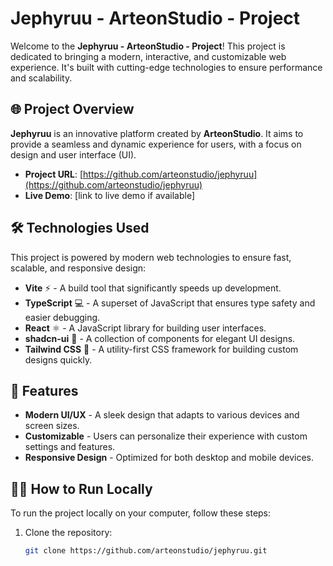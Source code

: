 # Jephyruu - ArteonStudio - Project

Welcome to the **Jephyruu - ArteonStudio - Project**! This project is dedicated to bringing a modern, interactive, and customizable web experience. It's built with cutting-edge technologies to ensure performance and scalability.

## 🌐 Project Overview

**Jephyruu** is an innovative platform created by **ArteonStudio**. It aims to provide a seamless and dynamic experience for users, with a focus on design and user interface (UI).

- **Project URL**: [https://github.com/arteonstudio/jephyruu](https://github.com/arteonstudio/jephyruu)
- **Live Demo**: [link to live demo if available]

## 🛠️ Technologies Used

This project is powered by modern web technologies to ensure fast, scalable, and responsive design:

- **Vite** ⚡ - A build tool that significantly speeds up development.
- **TypeScript** 💻 - A superset of JavaScript that ensures type safety and easier debugging.
- **React** ⚛️ - A JavaScript library for building user interfaces.
- **shadcn-ui** 🎨 - A collection of components for elegant UI designs.
- **Tailwind CSS** 🌸 - A utility-first CSS framework for building custom designs quickly.

## 🚀 Features

- **Modern UI/UX** - A sleek design that adapts to various devices and screen sizes.
- **Customizable** - Users can personalize their experience with custom settings and features.
- **Responsive Design** - Optimized for both desktop and mobile devices.

## 🧑‍💻 How to Run Locally

To run the project locally on your computer, follow these steps:

1. Clone the repository:
   ```bash
   git clone https://github.com/arteonstudio/jephyruu.git
   ```
